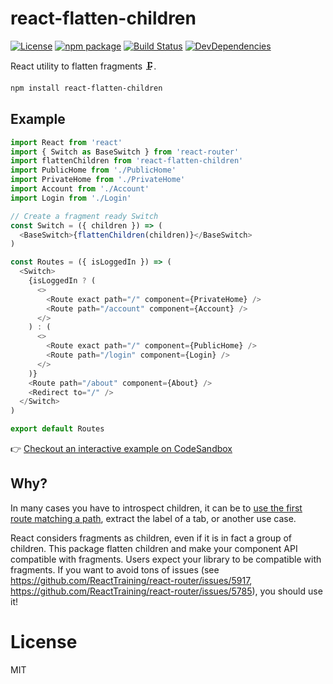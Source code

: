 # react-flatten-children

[![License](https://img.shields.io/npm/l/react-flatten-children.svg)](https://github.com/smooth-code/react-flatten-children/blob/master/LICENSE)
[![npm package](https://img.shields.io/npm/v/react-flatten-children/latest.svg)](https://www.npmjs.com/package/react-flatten-children)
[![Build Status](https://img.shields.io/travis/smooth-code/react-flatten-children.svg)](https://travis-ci.org/smooth-code/react-flatten-children)
[![DevDependencies](https://img.shields.io/david/dev/smooth-code/react-flatten-children.svg)](https://david-dm.org/smooth-code/react-flatten-children?type=dev)

React utility to flatten fragments 🗜.

```sh
npm install react-flatten-children
```

## Example

```js
import React from 'react'
import { Switch as BaseSwitch } from 'react-router'
import flattenChildren from 'react-flatten-children'
import PublicHome from './PublicHome'
import PrivateHome from './PrivateHome'
import Account from './Account'
import Login from './Login'

// Create a fragment ready Switch
const Switch = ({ children }) => (
  <BaseSwitch>{flattenChildren(children)}</BaseSwitch>
)

const Routes = ({ isLoggedIn }) => (
  <Switch>
    {isLoggedIn ? (
      <>
        <Route exact path="/" component={PrivateHome} />
        <Route path="/account" component={Account} />
      </>
    ) : (
      <>
        <Route exact path="/" component={PublicHome} />
        <Route path="/login" component={Login} />
      </>
    )}
    <Route path="/about" component={About} />
    <Redirect to="/" />
  </Switch>
)

export default Routes
```

👉 [Checkout an interactive example on CodeSandbox](https://codesandbox.io/s/nn6l3r30k0)

## Why?

In many cases you have to introspect children, it can be to [use the first route matching a path](https://reacttraining.com/react-router/web/api/Switch), extract the label of a tab, or another use case.

React considers fragments as children, even if it is in fact a group of children. This package flatten children and make your component API compatible with fragments. Users expect your library to be compatible with fragments. If you want to avoid tons of issues (see https://github.com/ReactTraining/react-router/issues/5917, https://github.com/ReactTraining/react-router/issues/5785), you should use it!

# License

MIT
